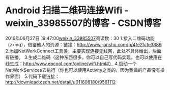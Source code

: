 # Android 扫描二维码连接Wifi - weixin_33985507的博客 - CSDN博客
2016年06月27日 19:47:00[weixin_33985507](https://me.csdn.net/weixin_33985507)阅读数：30
1.接入二维码功能（zxing），借鉴他人的资源：链接：http://www.jianshu.com/p/4fe2fcfe3389
2.添加NetWorkConnect工具类，主要实现连接无线网，此处不具体给出，后面有链接。
3.生成二维码（这种东西很多，你可以自己写代码实现，也可以使用在线生成：http://www.epcool.com/online/wifi.html#）
4.启动一个NetWorkServices去执行（你也可以使用Activity之类的，因为我做的产品没有操作界面）
5.代码下载链接：http://download.csdn.net/detail/u011608180/9561112
